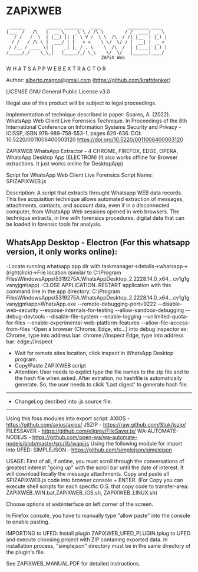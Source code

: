 # ZAPiXWEB
     ______         _____ _______   ____          ________ ____     
    |___  /   /\   |  __ \_   _\ \ / /\ \        / /  ____|  _ \      
       / /   /  \  | |__) || |  \ V /  \ \  /\  / /| |__  | |_) |    
      / /   / /\ \ |  ___/ | |   > <    \ \/  \/ / |  __| |  _ <    
     / /__ / ____ \| |    _| |_ / . \    \  /\  /  | |____| |_) |  
    /_____/_/    \_\_|   |_____/_/ \_\    \/  \/   |______|____/ 
	          			      	        ZAPiX Web
W H A T S A P P W E B   E X T R A C T O R						

Author: alberto.magno@gmail.com (https://github.com/kraftdenker)  

LICENSE GNU General Public License v3.0 

Illegal use of this product will be subject to legal proceedings.

Implementation of technique described in paper:
Soares, A. (2022). WhatsApp Web Client Live Forensics Technique. In Proceedings of the 8th International Conference on Information Systems Security and Privacy - ICISSP, ISBN 978-989-758-553-1, pages 629-636. DOI: 10.5220/0011006400003120
https://doi.org/10.5220/0011006400003120

ZAPiXWEB WhatsApp Extractor - 4 CHROME, FIREFOX, EDGE, OPERA, WhatsApp Desktop App (ELECTRON) 
(It also works offline for Browser extractions. It just works online for DesktopApp)

Script for WhatsApp Web Client Live Forensics
Script Name: SPIZAPIXWEB.js

Description: A script that extracts throught Whatsapp WEB data records.
This live acquisition technique allows automated extraction of messages, attachments,
contacts, and account data, even if in a disconnected computer, from WhatsApp Web sessions opened in web
browsers. The technique extracts, in line with forensics procedures, digital data that can be loaded in forensic
tools for analysis. 

WhatsApp Desktop  - Electron (For this whatsapp version, it only works online): 
------------------------------------------------------------------------------
-Locate running whatsapp app dir with taskmanager->details->whatsapp->(rightclick)->File location (similar to C:\Program Files\WindowsApps\5319275A.WhatsAppDesktop_2.2228.14.0_x64__cv1g1gvanyjgm\app)
-CLOSE APPLICATION. RESTART application with this command line in the app directory: 
C:\Program Files\WindowsApps\5319275A.WhatsAppDesktop_2.2228.14.0_x64__cv1g1gvanyjgm\app>WhatsApp.exe --remote-debugging-port=9222 --disable-web-security --expose-internals-for-testing --allow-sandbox-debugging --debug-devtools --disable-file-system --enable-logging  --unlimited-quota-for-files --enable-experimental-web-platform-features --allow-file-access-from-files
-Open a browser (Chrome, Edge, etc...) into debug inspector
 ex: Chrome, type into address bar: chrome://inspect
     Edge, type into address bar: edge://inspect
- Wait for remote sites location, click inspect in WhatsApp Desktop program.
- Copy/Paste ZAPiXWEB script
- Attention: User needs to explict type the file names to the zip file and to the hash file when asked. After extration, no hashfile is automatically generate. So, the user needs to click 'Last digest' to generate hash file.
-------------
- ChangeLog decribed into .js source file.
-------------
Using this foss modules into export script:
	AXIOS - https://github.com/axios/axios/
	JSZIP - https://raw.github.com/Stuk/jszip/
	FILESSAVER - https://github.com/eligrey/FileSaver.js/
	WA-AUTOMATE-NODEJS - https://github.com/open-wa/wa-automate-nodejs/blob/master/src/lib/wapi.js
Using the following module for import into UFED:
	SIMPLEJSON - https://github.com/simplejson/simplejson

USAGE: 
First of all, if online, you must scroll through the conversations of greatest interest "going
up" with the scroll bar until the date of interest. It will download locally the message attachments.
Copy and paste all SPIZAPiXWEB.js code into browser console + ENTER. 
(For Copy you can execute shell scripts for each specific O.S. that copy code to transfer-area: ZAPiXWEB_WIN.bat,ZAPiXWEB_iOS.sh, ZAPiXWEB_LINUX.sh)

Choose options at webinterface on left corner of the screen.

In Firefox console, you have to manually type "allow paste" into the console to enable pasting.

IMPORTING to UFED:
Install plugin ZAPiXWEB_UFED_PLUGIN.tplug to UFED and execute choosing project with ZIP contaning exported data.
In installation process, "simplejson" directory must be in the same directory of the plugin's file.

See ZAPiXWEB_MANUAL.PDF for detailed instructions.

